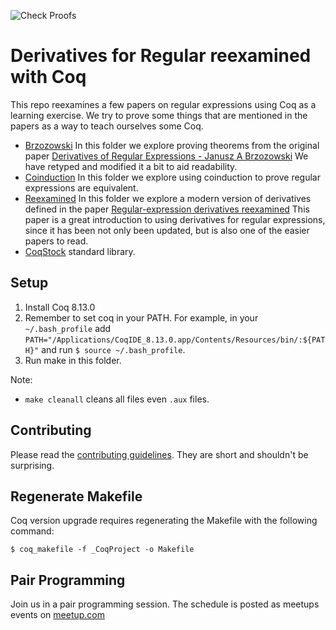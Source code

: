 ![Check Proofs](https://github.com/awalterschulze/regex-reexamined-coq/workflows/Check%20Proofs/badge.svg)

# Derivatives for Regular reexamined with Coq

This repo reexamines a few papers on regular expressions using Coq as a learning exercise.
We try to prove some things that are mentioned in the papers as a way to teach ourselves some Coq.

  - [Brzozowski](./src/Brzozowski)
    In this folder we explore proving theorems from the original paper [Derivatives of Regular Expressions - Janusz A Brzozowski](./src/Brzozowski/Derivatives%20of%20Regular%20Expressions%20-%20Janusz%20A%20Brzozowski.md)
    We have retyped and modified it a bit to aid readability.
  - [Coinduction](./src/Coinduction)
    In this folder we explore using coinduction to prove regular expressions are equivalent.
  - [Reexamined](./src/Reexamined)
    In this folder we explore a modern version of derivatives defined in the paper [Regular-expression derivatives reexamined](https://www.ccs.neu.edu/home/turon/re-deriv.pdf)
    This paper is a great introduction to using derivatives for regular expressions,
    since it has been not only been updated, but is also one of the easier papers to read.
  - [CoqStock](./src/CoqStock) standard library.

## Setup

1. Install Coq 8.13.0
2. Remember to set coq in your PATH. For example, in your `~/.bash_profile` add `PATH="/Applications/CoqIDE_8.13.0.app/Contents/Resources/bin/:${PATH}"` and run `$ source ~/.bash_profile`.
3. Run make in this folder.

Note:

 - `make cleanall` cleans all files even `.aux` files.

## Contributing

Please read the [contributing guidelines](https://github.com/awalterschulze/regex-reexamined-coq/blob/master/CONTRIBUTING.md).  They are short and shouldn't be surprising.

## Regenerate Makefile

Coq version upgrade requires regenerating the Makefile with the following command:

```
$ coq_makefile -f _CoqProject -o Makefile
```

## Pair Programming

Join us in a pair programming session. The schedule is posted as meetups events on [meetup.com](https://www.meetup.com/London-TyDD/)
